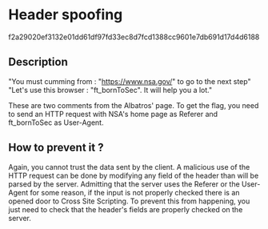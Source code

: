 # Header spoofing

f2a29020ef3132e01dd61df97fd33ec8d7fcd1388cc9601e7db691d17d4d6188

## Description

"You must cumming from : "https://www.nsa.gov/" to go to the next step" \
"Let's use this browser : "ft_bornToSec". It will help you a lot."

These are two comments from the Albatros' page. To get the flag, you need to send an HTTP request with
NSA's home page as Referer and ft_bornToSec as User-Agent.


## How to prevent it ?

Again, you cannot trust the data sent by the client. A malicious use of the HTTP request can be done by modifying any field of the header than will be parsed by the server. Admitting that the server uses the Referer or the User-Agent for some reason, if the input is not properly checked there is an opened door to Cross Site Scripting. To prevent this from happening, you just need to check that the header's fields are properly checked on the server.